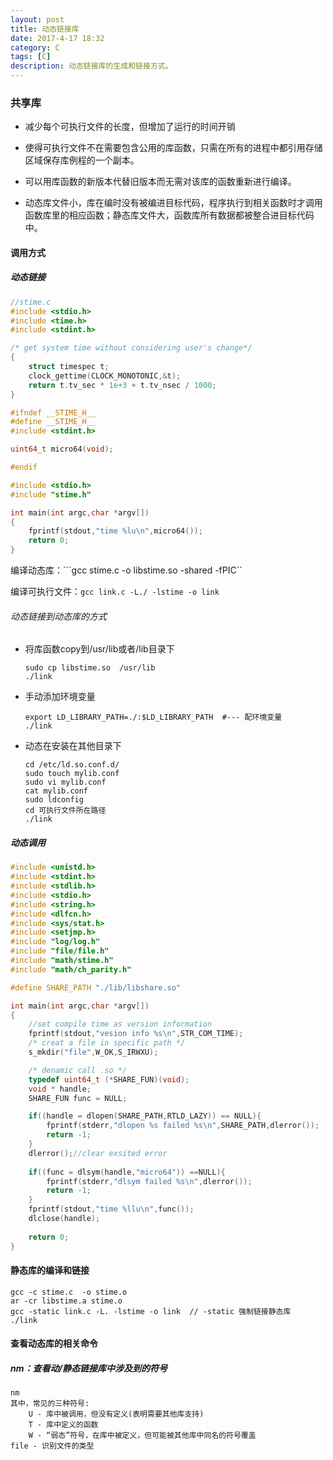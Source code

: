 ```yaml
---
layout: post
title: 动态链接库
date: 2017-4-17 18:32
category: C
tags: [C]
description: 动态链接库的生成和链接方式。
---
```




### 共享库

- 减少每个可执行文件的长度，但增加了运行的时间开销

- 使得可执行文件不在需要包含公用的库函数，只需在所有的进程中都引用存储区域保存库例程的一个副本。

- 可以用库函数的新版本代替旧版本而无需对该库的函数重新进行编译。

- 动态库文件小，库在编时没有被编进目标代码，程序执行到相关函数时才调用函数库里的相应函数；静态库文件大，函数库所有数据都被整合进目标代码中。


#### 调用方式

##### 动态链接

``` c
//stime.c
#include <stdio.h>
#include <time.h>
#include <stdint.h>

/* get system time without considering user's change*/                                 uint64_t micro64(void)
{
    struct timespec t;
    clock_gettime(CLOCK_MONOTONIC,&t);
    return t.tv_sec * 1e+3 + t.tv_nsec / 1000;
}
```
``` c
#ifndef __STIME_H__
#define __STIME_H__
#include <stdint.h>

uint64_t micro64(void);                                                                                     

#endif
```

```c
#include <stdio.h>
#include "stime.h"

int main(int argc,char *argv[])                                                                                                                                                                              
{                    
    fprintf(stdout,"time %lu\n",micro64());
    return 0;        
}        
```

编译动态库：```gcc stime.c -o libstime.so -shared -fPIC``

编译可执行文件：```gcc link.c -L./ -lstime -o link```



###### 动态链接到动态库的方式

- 将库函数copy到/usr/lib或者/lib目录下

  ```shell
  sudo cp libstime.so  /usr/lib
  ./link
  ```

- 手动添加环境变量

  ```shell
  export LD_LIBRARY_PATH=./:$LD_LIBRARY_PATH  #--- 配环境变量  
  ./link
  ```

- 动态在安装在其他目录下

  ```shell
  cd /etc/ld.so.conf.d/
  sudo touch mylib.conf
  sudo vi mylib.conf
  cat mylib.conf
  sudo ldconfig
  cd 可执行文件所在路径
  ./link
  ```



##### 动态调用

```C
#include <unistd.h>
#include <stdint.h>
#include <stdlib.h>
#include <stdio.h>
#include <string.h>
#include <dlfcn.h>
#include <sys/stat.h>
#include <setjmp.h>
#include "log/log.h"
#include "file/file.h"
#include "math/stime.h"
#include "math/ch_parity.h"

#define SHARE_PATH "./lib/libshare.so"

int main(int argc,char *argv[])
{
    //set compile time as version information
    fprintf(stdout,"vesion info %s\n",STR_COM_TIME);
    /* creat a file in specific path */
    s_mkdir("file",W_OK,S_IRWXU);

    /* denamic call .so */
    typedef uint64_t (*SHARE_FUN)(void);
    void * handle;
    SHARE_FUN func = NULL;

    if((handle = dlopen(SHARE_PATH,RTLD_LAZY)) == NULL){
        fprintf(stderr,"dlopen %s failed %s\n",SHARE_PATH,dlerror());
        return -1;
    }
    dlerror();//clear exsited error
    
    if((func = dlsym(handle,"micro64")) ==NULL){
        fprintf(stderr,"dlsym failed %s\n",dlerror());
        return -1;
    }
    fprintf(stdout,"time %llu\n",func());
    dlclose(handle);
    
    return 0;
}
```



#### 静态库的编译和链接

```shell
gcc -c stime.c  -o stime.o
ar -cr libstime.a stime.o
gcc -static link.c -L. -lstime -o link  // -static 强制链接静态库
./link
```



#### 查看动态库的相关命令

#####  nm：查看动/静态链接库中涉及到的符号

```shell
nm
其中，常见的三种符号:
	U - 库中被调用，但没有定义(表明需要其他库支持)
	T - 库中定义的函数
	W - “弱态”符号，在库中被定义，但可能被其他库中同名的符号覆盖
file - 识别文件的类型
```